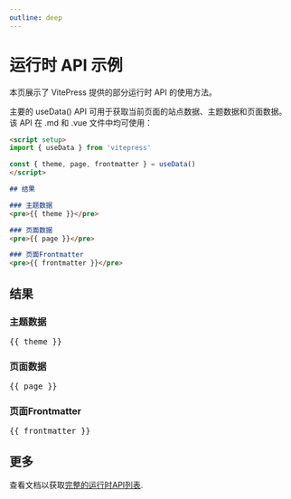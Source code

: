 ```yaml
---
outline: deep
---
```


# 运行时 API 示例

本页展示了 VitePress 提供的部分运行时 API 的使用方法。

主要的 useData() API 可用于获取当前页面的站点数据、主题数据和页面数据。该 API 在 .md 和 .vue 文件中均可使用：

```md
<script setup>
import { useData } from 'vitepress'

const { theme, page, frontmatter } = useData()
</script>

## 结果

### 主题数据
<pre>{{ theme }}</pre>

### 页面数据
<pre>{{ page }}</pre>

### 页面Frontmatter
<pre>{{ frontmatter }}</pre>
```

<script setup>
import { useData } from 'vitepress'

const { site, theme, page, frontmatter } = useData()
</script>

## 结果

### 主题数据
<pre>{{ theme }}</pre>

### 页面数据
<pre>{{ page }}</pre>

### 页面Frontmatter
<pre>{{ frontmatter }}</pre>

## 更多

查看文档以获取[完整的运行时API列表](https://vitepress.dev/reference/runtime-api#usedata).
